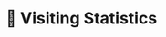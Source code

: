 # 👀 Visiting Statistics
<script type='text/javascript' id='clustrmaps' src='//cdn.clustrmaps.com/map_v2.js?cl=dbb8b8&w=400&t=n&d=dzUqtpwHmBtMBs7z9NClEP0zuUlj8POsLLnG0LpUA10&co=ffffff'></script>